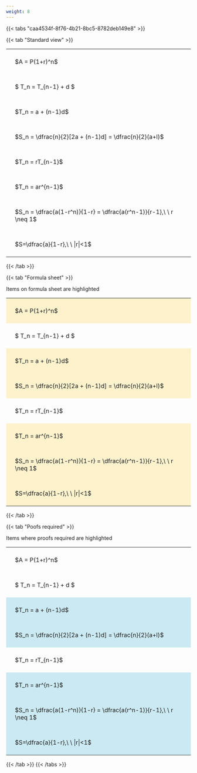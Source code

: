 ```yaml
---
weight: 8
---
```


{{< tabs "caa4534f-8f76-4b21-8bc5-8782deb149e8" >}}

{{< tab "Standard view" >}}

<style type="text/css">
#T_8513a th.col_heading {
  text-align: left;
  font-size: 1em;
}
#T_8513a td {
  text-align: left;
  font-size: 1em;
  padding: 1.5em;
}
</style>
<table id="T_8513a">
  <thead>
  </thead>
  <tbody>
    <tr>
      <td id="T_8513a_row0_col0" class="data row0 col0" >$A = P(1+r)^n$</td>
    </tr>
    <tr>
      <td id="T_8513a_row1_col0" class="data row1 col0" >$ T_n = T_{n-1} + d $</td>
    </tr>
    <tr>
      <td id="T_8513a_row2_col0" class="data row2 col0" >$T_n = a + (n-1)d$</td>
    </tr>
    <tr>
      <td id="T_8513a_row3_col0" class="data row3 col0" >$S_n = \dfrac{n}{2}[2a + (n-1)d] = \dfrac{n}{2}(a+l)$</td>
    </tr>
    <tr>
      <td id="T_8513a_row4_col0" class="data row4 col0" >$T_n = rT_{n-1}$</td>
    </tr>
    <tr>
      <td id="T_8513a_row5_col0" class="data row5 col0" >$T_n = ar^{n-1}$</td>
    </tr>
    <tr>
      <td id="T_8513a_row6_col0" class="data row6 col0" >$S_n = \dfrac{a(1-r^n)}{1-r} = \dfrac{a(r^n-1)}{r-1},\ \  r \neq 1$</td>
    </tr>
    <tr>
      <td id="T_8513a_row7_col0" class="data row7 col0" >$S=\dfrac{a}{1-r},\ \ |r|<1$</td>
    </tr>
  </tbody>
</table>
{{< /tab >}}

{{< tab "Formula sheet" >}}

Items on formula sheet are highlighted 
<br>
<style type="text/css">
#T_b0fcf th.col_heading {
  text-align: left;
  font-size: 1em;
}
#T_b0fcf td {
  text-align: left;
  font-size: 1em;
  padding: 1.5em;
}
#T_b0fcf_row0_col0, #T_b0fcf_row2_col0, #T_b0fcf_row3_col0, #T_b0fcf_row5_col0, #T_b0fcf_row6_col0, #T_b0fcf_row7_col0 {
  background-color: rgba(255,194,10, 0.2);
}
#T_b0fcf_row1_col0, #T_b0fcf_row4_col0 {
  background-color: rgba(0,0,0,0);
}
</style>
<table id="T_b0fcf">
  <thead>
  </thead>
  <tbody>
    <tr>
      <td id="T_b0fcf_row0_col0" class="data row0 col0" >$A = P(1+r)^n$</td>
    </tr>
    <tr>
      <td id="T_b0fcf_row1_col0" class="data row1 col0" >$ T_n = T_{n-1} + d $</td>
    </tr>
    <tr>
      <td id="T_b0fcf_row2_col0" class="data row2 col0" >$T_n = a + (n-1)d$</td>
    </tr>
    <tr>
      <td id="T_b0fcf_row3_col0" class="data row3 col0" >$S_n = \dfrac{n}{2}[2a + (n-1)d] = \dfrac{n}{2}(a+l)$</td>
    </tr>
    <tr>
      <td id="T_b0fcf_row4_col0" class="data row4 col0" >$T_n = rT_{n-1}$</td>
    </tr>
    <tr>
      <td id="T_b0fcf_row5_col0" class="data row5 col0" >$T_n = ar^{n-1}$</td>
    </tr>
    <tr>
      <td id="T_b0fcf_row6_col0" class="data row6 col0" >$S_n = \dfrac{a(1-r^n)}{1-r} = \dfrac{a(r^n-1)}{r-1},\ \  r \neq 1$</td>
    </tr>
    <tr>
      <td id="T_b0fcf_row7_col0" class="data row7 col0" >$S=\dfrac{a}{1-r},\ \ |r|<1$</td>
    </tr>
  </tbody>
</table>
{{< /tab >}}

{{< tab "Poofs required" >}}

Items where proofs required are highlighted 
<br>
<style type="text/css">
#T_5beb5 th.col_heading {
  text-align: left;
  font-size: 1em;
}
#T_5beb5 td {
  text-align: left;
  font-size: 1em;
  padding: 1.5em;
}
#T_5beb5_row0_col0, #T_5beb5_row1_col0, #T_5beb5_row4_col0 {
  background-color: rgba(0,0,0,0);
}
#T_5beb5_row2_col0, #T_5beb5_row3_col0, #T_5beb5_row5_col0, #T_5beb5_row6_col0, #T_5beb5_row7_col0 {
  background-color: rgba(0,150,200, 0.2);
}
</style>
<table id="T_5beb5">
  <thead>
  </thead>
  <tbody>
    <tr>
      <td id="T_5beb5_row0_col0" class="data row0 col0" >$A = P(1+r)^n$</td>
    </tr>
    <tr>
      <td id="T_5beb5_row1_col0" class="data row1 col0" >$ T_n = T_{n-1} + d $</td>
    </tr>
    <tr>
      <td id="T_5beb5_row2_col0" class="data row2 col0" >$T_n = a + (n-1)d$</td>
    </tr>
    <tr>
      <td id="T_5beb5_row3_col0" class="data row3 col0" >$S_n = \dfrac{n}{2}[2a + (n-1)d] = \dfrac{n}{2}(a+l)$</td>
    </tr>
    <tr>
      <td id="T_5beb5_row4_col0" class="data row4 col0" >$T_n = rT_{n-1}$</td>
    </tr>
    <tr>
      <td id="T_5beb5_row5_col0" class="data row5 col0" >$T_n = ar^{n-1}$</td>
    </tr>
    <tr>
      <td id="T_5beb5_row6_col0" class="data row6 col0" >$S_n = \dfrac{a(1-r^n)}{1-r} = \dfrac{a(r^n-1)}{r-1},\ \  r \neq 1$</td>
    </tr>
    <tr>
      <td id="T_5beb5_row7_col0" class="data row7 col0" >$S=\dfrac{a}{1-r},\ \ |r|<1$</td>
    </tr>
  </tbody>
</table>
{{< /tab >}}
{{< /tabs >}}